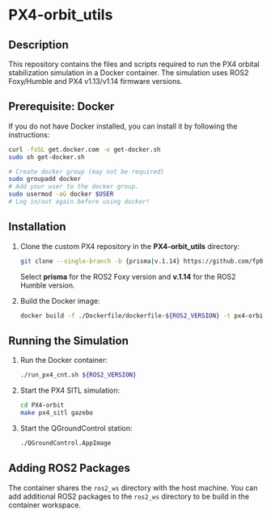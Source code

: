 
# PX4-orbit_utils

## Description
This repository contains the files and scripts required to run the PX4 orbital stabilization simulation in a Docker container. The simulation uses ROS2 Foxy/Humble and PX4 v1.13/v1.14 firmware versions.


## Prerequisite: Docker

If you do not have Docker installed, you can install it by following the instructions: 
```sh
curl -fsSL get.docker.com -o get-docker.sh
sudo sh get-docker.sh
```
``` sh
# Create docker group (may not be required)
sudo groupadd docker
# Add your user to the docker group.
sudo usermod -aG docker $USER
# Log in/out again before using docker!
```

## Installation

1. Clone the custom PX4 repository in the **PX4-orbit_utils** directory:
   ```sh
   git clone --single-branch -b {prisma|v.1.14} https://github.com/fp018/PX4-orbit.git --recursive
   ```
   Select **prisma** for the ROS2 Foxy version and **v.1.14** for the ROS2 Humble version.
   
2. Build the Docker image:
   ```sh
   docker build -f ./Dockerfile/dockerfile-${ROS2_VERSION} -t px4-orbit-ros2-${ROS2_VERSION} .
   ```

## Running the Simulation
1. Run the Docker container:
   ```sh
   ./run_px4_cnt.sh ${ROS2_VERSION}
   ```
2. Start the PX4 SITL simulation:
   ```sh
   cd PX4-orbit 
   make px4_sitl gazebo
   ```
3. Start the QGroundControl station:
   ```sh
   ./QGroundControl.AppImage
   ```

## Adding ROS2 Packages

The container shares the `ros2_ws` directory with the host machine. You can add additional ROS2 packages to the `ros2_ws` directory to be build in the container workspace.


